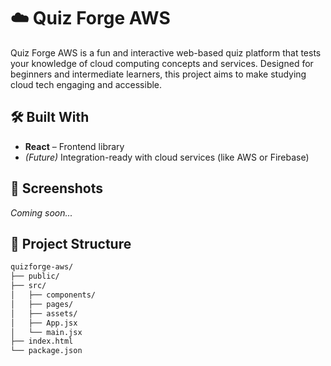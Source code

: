 # ☁️ Quiz Forge AWS

Quiz Forge AWS is a fun and interactive web-based quiz platform that tests your knowledge of cloud computing concepts and services. Designed for beginners and intermediate learners, this project aims to make studying cloud tech engaging and accessible.

##

## 🛠️ Built With

- **React** – Frontend library
- *(Future)* Integration-ready with cloud services (like AWS or Firebase)

## 📸 Screenshots

*Coming soon...*

## 📂 Project Structure

```bash
quizforge-aws/
├── public/
├── src/
│   ├── components/
│   ├── pages/
│   ├── assets/
│   ├── App.jsx
│   └── main.jsx
├── index.html
└── package.json
```
